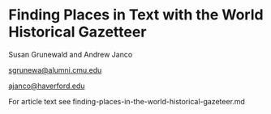 # Finding Places in Text with the World Historical Gazetteer 
Susan Grunewald and Andrew Janco

sgrunewa@alumni.cmu.edu

ajanco@haverford.edu

For article text see finding-places-in-the-world-historical-gazeteer.md

